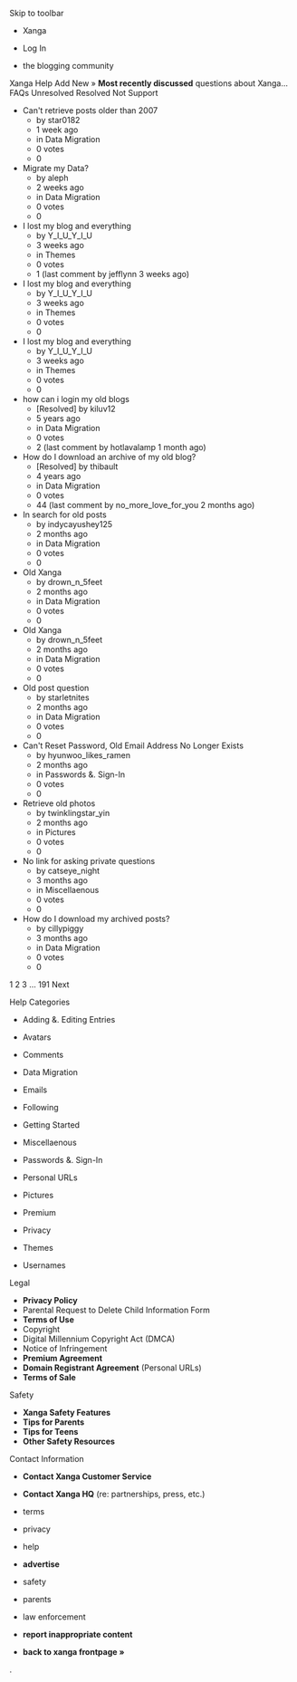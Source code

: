 Skip to toolbar

*   Xanga

*   Log In

*   the blogging community

Xanga Help Add New » **Most recently discussed** questions about Xanga… FAQs Unresolved Resolved Not Support

*   Can't retrieve posts older than 2007
    *   by star0182
    *   1 week ago
    *   in Data Migration
    *   0 votes
    *   0
*   Migrate my Data?
    *   by aleph
    *   2 weeks ago
    *   in Data Migration
    *   0 votes
    *   0
*   I lost my blog and everything
    *   by Y\_I\_U\_Y\_I\_U
    *   3 weeks ago
    *   in Themes
    *   0 votes
    *   1 (last comment by jefflynn 3 weeks ago)
*   I lost my blog and everything
    *   by Y\_I\_U\_Y\_I\_U
    *   3 weeks ago
    *   in Themes
    *   0 votes
    *   0
*   I lost my blog and everything
    *   by Y\_I\_U\_Y\_I\_U
    *   3 weeks ago
    *   in Themes
    *   0 votes
    *   0
*   how can i login my old blogs
    *   \[Resolved\] by kiluv12
    *   5 years ago
    *   in Data Migration
    *   0 votes
    *   2 (last comment by hotlavalamp 1 month ago)
*   How do I download an archive of my old blog?
    *   \[Resolved\] by thibault
    *   4 years ago
    *   in Data Migration
    *   0 votes
    *   44 (last comment by no\_more\_love\_for\_you 2 months ago)
*   In search for old posts
    *   by indycayushey125
    *   2 months ago
    *   in Data Migration
    *   0 votes
    *   0
*   Old Xanga
    *   by drown\_n\_5feet
    *   2 months ago
    *   in Data Migration
    *   0 votes
    *   0
*   Old Xanga
    *   by drown\_n\_5feet
    *   2 months ago
    *   in Data Migration
    *   0 votes
    *   0
*   Old post question
    *   by starletnites
    *   2 months ago
    *   in Data Migration
    *   0 votes
    *   0
*   Can't Reset Password, Old Email Address No Longer Exists
    *   by hyunwoo\_likes\_ramen
    *   2 months ago
    *   in Passwords &. Sign-In
    *   0 votes
    *   0
*   Retrieve old photos
    *   by twinklingstar\_yin
    *   2 months ago
    *   in Pictures
    *   0 votes
    *   0
*   No link for asking private questions
    *   by catseye\_night
    *   3 months ago
    *   in Miscellaenous
    *   0 votes
    *   0
*   How do I download my archived posts?
    *   by cillypiggy
    *   3 months ago
    *   in Data Migration
    *   0 votes
    *   0

1 2 3 ... 191 Next

Help Categories

*   Adding &. Editing Entries
*   Avatars
*   Comments
*   Data Migration
*   Emails
*   Following
*   Getting Started
*   Miscellaenous

*   Passwords &. Sign-In
*   Personal URLs
*   Pictures
*   Premium
*   Privacy
*   Themes
*   Usernames

Legal

*   **Privacy Policy**
*   Parental Request to Delete Child Information Form
*   **Terms of Use**
*   Copyright
*   Digital Millennium Copyright Act (DMCA)
*   Notice of Infringement
*   **Premium Agreement**
*   **Domain Registrant Agreement** (Personal URLs)
*   **Terms of Sale**

Safety

*   **Xanga Safety Features**
*   **Tips for Parents**
*   **Tips for Teens**
*   **Other Safety Resources**

Contact Information

*   **Contact Xanga Customer Service**
*   **Contact Xanga HQ** (re: partnerships, press, etc.)

*   terms
*   privacy
*   help
*   **advertise**

*   safety
*   parents
*   law enforcement
*   **report inappropriate content**

*   **back to xanga frontpage »**

<img src="http://pixel.quantserve.com/pixel/p-87h-iNOVooym2.gif" style="display: none" height="1" width="1" alt="Quantcast"/>.